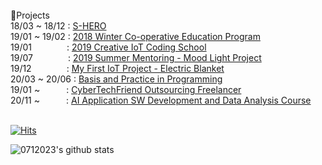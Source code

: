 <br/>
📖Projects<br/>
18/03 ~ 18/12 : <a href = "https://github.com/0712023/S_Hero">S-HERO</a><br>
19/01 ~ 19/02 : <a href = "https://github.com/0712023/2018-Winter-Co-operative-Education-Program">2018 Winter Co-operative Education Program</a><br>
19/01&emsp;&emsp;&emsp;&emsp;: <a href = "https://github.com/0712023/2019-Creative-IoT-Coding-School">2019 Creative IoT Coding School</a><br>
19/07&emsp;&emsp;&emsp;&emsp;: <a href = "https://github.com/0712023/Mentoring_Arduino-Mood-Light">2019 Summer Mentoring - Mood Light Project</a><br>
19/12&emsp;&emsp;&emsp;&emsp;: <a href = "https://github.com/0712023/IoT_Project">My First IoT Project - Electric Blanket</a><br>
20/03 ~ 20/06 : <a href = "https://github.com/0712023/Basis-and-Practice-in-Programming">Basis and Practice in Programming</a><br>
19/01 ~&emsp;&emsp;&emsp;: <a href = "https://github.com/CyberTechFriend-Outsourcing-Freelancer">CyberTechFriend Outsourcing Freelancer</a><br>
20/11 ~&emsp;&emsp;&emsp;: <a href = "https://github.com/Encore-Playdata-BigData-Course">AI Application SW Development and Data Analysis Course</a><br>
<br>
  
[![Hits](https://hits.seeyoufarm.com/api/count/incr/badge.svg?url=https%3A%2F%2Fgithub.com%2F0712023%2F&count_bg=%2335B4FB&title_bg=%23A3FBED&icon=&icon_color=%238AFFFD&title=hit%21&edge_flat=true)](https://hits.seeyoufarm.com)

![0712023's github stats](https://github-readme-stats.vercel.app/api?username=0712023&show_icons=true)
